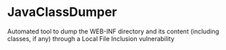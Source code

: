 # JavaClassDumper
Automated tool to dump the WEB-INF directory and its content (including classes, if any) through a Local File Inclusion vulnerability
